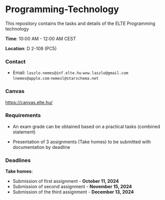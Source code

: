 # Programming-Technology
This repository contains the tasks and details of the ELTE Programming technology

**Time**: 10:00 AM - 12:00 AM CEST

**Location**: D 2-108 (PC5)


### Contact
- Email: `laszlo.nemes@inf.elte.hu` `wow.laszlo@gmail.com` `lnemes@apple.com` `nemesl@starschema.net`

### Canvas
https://canvas.elte.hu/

### Requirements

- An exam grade can be obtained based on a practical tasks (combined statement)

- Presentation of 3 assignments (Take homes) to be submitted with documentation by deadline

### Deadlines
**Take homes**:
- Submission of first assignment - **October 11, 2024**
- Submission of second assignment - **November 15, 2024**
- Submission of the third assignment - **December 13, 2024**